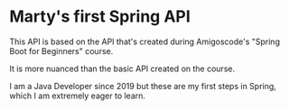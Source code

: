 # Marty's first Spring API

This API is based on the API that's created during Amigoscode's "Spring Boot for Beginners" course.

It is more nuanced than the basic API created on the course.

I am a Java Developer since 2019 but these are my first steps in Spring, which I am extremely eager to learn.
